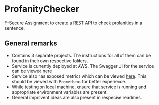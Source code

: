 # ProfanityChecker
F-Secure Assignment to create a REST API to check profanities in a sentence.



## General remarks
- Contains 3 separate projects. The instructions for all of them can be found in their own respective folders.
- Service is currently deployed at AWS. The Swagger UI for the service can be viewed [here](http://profanitychecker-env.eba-7yhnkdes.us-east-2.elasticbeanstalk.com)
- Service also has exposed metrics which can be viewed [here](http://profanitychecker-env.eba-7yhnkdes.us-east-2.elasticbeanstalk.com/metrics). This should be viewed with `Prometheus` for better experience.
- While testing on local machine, ensure that service is running and appropriate environment variables are present.
- General improvent ideas are also present in respecive readmes.